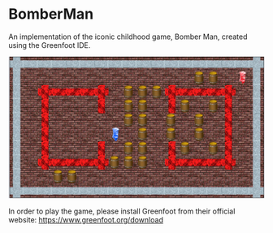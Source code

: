 # BomberMan
An implementation of the iconic childhood game, Bomber Man, created using the Greenfoot IDE. 

![Alt text](/game.png?raw=true "Bomber Man")

In order to play the game, please install Greenfoot from their official website:
https://www.greenfoot.org/download
